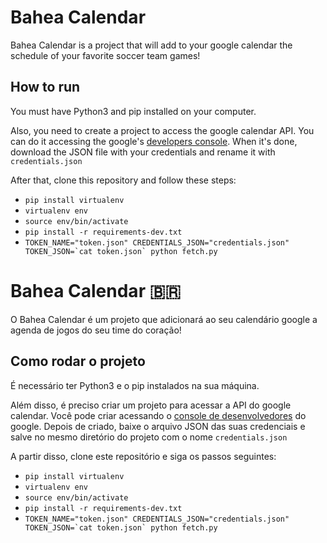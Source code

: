 # Bahea Calendar

Bahea Calendar is a project that will add to your google calendar the schedule of your favorite soccer team games!

## How to run

You must have Python3 and pip installed on your computer.

Also, you need to create a project to access the google calendar API. You can do it accessing the google's [developers console](https://console.developers.google.com/). When it's done, download the JSON file with your credentials and rename it with `credentials.json`

After that, clone this repository and follow these steps:

- `pip install virtualenv`
- `virtualenv env`
- `source env/bin/activate`
- `pip install -r requirements-dev.txt`
- ```TOKEN_NAME="token.json" CREDENTIALS_JSON="credentials.json" TOKEN_JSON=`cat token.json` python fetch.py```



# Bahea Calendar 🇧🇷

O Bahea Calendar é um projeto que adicionará ao seu calendário google a agenda de jogos do seu time do coração!

## Como rodar o projeto

É necessário ter Python3 e o pip instalados na sua máquina. 

Além disso, é preciso criar um projeto para acessar a API do google calendar. Você pode criar acessando o [console de desenvolvedores](https://console.developers.google.com/) do google. Depois de criado, baixe o arquivo JSON das suas credenciais e salve no mesmo diretório do projeto com o nome `credentials.json`

A partir disso, clone este repositório e siga os passos seguintes:

- `pip install virtualenv`
- `virtualenv env`
- `source env/bin/activate`
- `pip install -r requirements-dev.txt`
- ```TOKEN_NAME="token.json" CREDENTIALS_JSON="credentials.json" TOKEN_JSON=`cat token.json` python fetch.py```


